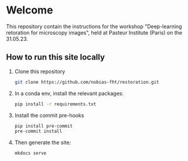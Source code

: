 # Welcome

This repository contain the instructions for the workshop "Deep-learning 
retoration for microscopy images", held at Pasteur Institute (Paris) on 
the 31.05.23.

## How to run this site locally

1. Clone this repository

    ```bash
    git clone https://github.com/nobias-fht/restoration.git
    ```

2. In a conda env, install the relevant packages:

    ```bash
    pip install -r requirements.txt
    ```

3. Install the commit pre-hooks

    ```bash
    pip install pre-commit
    pre-commit install
    ```

4. Then generate the site:

    ```bash
    mkdocs serve
    ```
